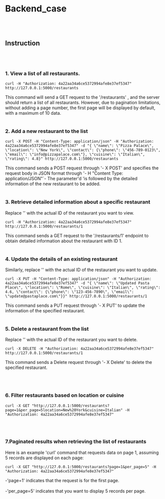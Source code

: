 # Backend_case
<br></br>
## Instruction

<br></br>
### 1. View a list of all restaurants.


```
curl -H "Authorization: 4a22aa34a6ce5372994afe8e37ef5347" http://127.0.0.1:5000/restaurants

```

This command will send a GET request to the '/restaurants' , and the server should return a list of all restaurants. However, due to pagination limitations, without adding a page number, the first page will be displayed by default, with a maximum of 10 data.
<br></br>
### 2. Add a new restaurant to the list

```
curl -X POST -H "Content-Type: application/json" -H "Authorization: 4a22aa34a6ce5372994afe8e37ef5347" -d "{ \"name\": \"Pizza Palace\", \"location\": \"New York\", \"contact\": {\"phone\": \"456-789-0123\", \"email\": \"info@pizzapalace.com\"}, \"cuisine\": \"Italian\", \"rating\": 4.8}" http://127.0.0.1:5000/restaurants

```

This command sends a POST request through '- X POST' and specifies the request body in JSON format through '- H "Content Type: application/JSON"`- The parameter'd 'is followed by the detailed information of the new restaurant to be added.
<br></br>
### 3. Retrieve detailed information about a specific restaurant

Replace '<id>' with the actual ID of the restaurant you want to view.

```
curl -H "Authorization: 4a22aa34a6ce5372994afe8e37ef5347" http://127.0.0.1:5000/restaurants/1

```

This command sends a GET request to the '/restaurants/1' endpoint to obtain detailed information about the restaurant with ID 1.
<br></br>
### 4. Update the details of an existing restaurant

Similarly, replace '<id>' with the actual ID of the restaurant you want to update.

```
curl -X PUT -H "Content-Type: application/json" -H "Authorization: 4a22aa34a6ce5372994afe8e37ef5347" -d "{ \"name\": \"Updated Pasta Place\", \"location\": \"Rome\", \"cuisine\": \"Italian\", \"rating\": 4.6, \"contact\": {\"phone\": \"123-456-7890\", \"email\": \"update@pastaplace.com\"}}" http://127.0.0.1:5000/restaurants/1
```

This command sends a PUT request through '- X PUT' to update the information of the specified restaurant.
<br></br>
### 5. Delete a restaurant from the list

Replace '<id>' with the actual ID of the restaurant you want to delete.

```
curl -X DELETE -H "Authorization: 4a22aa34a6ce5372994afe8e37ef5347" http://127.0.0.1:5000/restaurants/1
```

This command sends a Delete request through '- X Delete' to delete the specified restaurant.

<br></br>
### 6. Filter restaurants based on location or cuisine

```
curl -X GET "http://127.0.0.1:5000/restaurants?page=1&per_page=5location=New%20York&cuisine=Italian" -H "Authorization: 4a22aa34a6ce5372994afe8e37ef5347"

```
<br></br>
### 7.Paginated results when retrieving the list of restaurants

Here is an example 'curl' command that requests data on page 1, assuming 5 records are displayed on each page:

```
curl -X GET "http://127.0.0.1:5000/restaurants?page=1&per_page=5" -H "Authorization: 4a22aa34a6ce5372994afe8e37ef5347"
```

-'page=1' indicates that the request is for the first page.<br></br>
-'per_page=5' indicates that you want to display 5 records per page.


